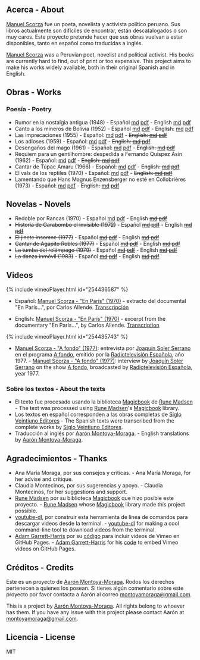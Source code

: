 ## Acerca - About

[Manuel Scorza](https://es.wikipedia.org/wiki/Manuel_Scorza) fue un poeta, novelista y activista político peruano. Sus libros actualmente son difíciles de encontrar, están descatalogados o son muy caros. Este proyecto pretende hacer que sus obras vuelvan a estar disponibles, tanto en español como traducidas a inglés.

[Manuel Scorza](https://en.wikipedia.org/wiki/Manuel_Scorza) was a Peruvian poet, novelist and political activist. His books are currently hard to find, out of print or too expensive. This project aims to make his works widely available, both in their original Spanish and in English.

## Obras - Works

### Poesía - Poetry

- Rumor en la nostalgia antigua (1948) - Español [md](./markdown/es/rumor-en-la-nostalgia-antigua-es.md) [pdf](./markdown/en/rumor-en-la-nostalgia-antigua-en.md) - English [md](https://github.com/montoyamoraga/manuelscorza/blob/master/markdown/en/rumor-en-la-nostalgia-antigua-en.md) [pdf](https://github.com/montoyamoraga/manuelscorza/blob/master/pdf/en/rumor-en-la-nostalgia-antigua-en.pdf)
- Canto a los mineros de Bolivia (1952) - Español [md](https://github.com/montoyamoraga/manuelscorza/blob/master/markdown/es/canto-a-los-mineros-de-bolivia-es.md) [pdf](https://github.com/montoyamoraga/manuelscorza/blob/master/pdf/es/canto-a-los-mineros-de-bolivia-es.pdf) - English: [md](https://github.com/montoyamoraga/manuelscorza/blob/master/markdown/en/canto-a-los-mineros-de-bolivia-en.md) [pdf](https://github.com/montoyamoraga/manuelscorza/blob/master/pdf/en/canto-a-los-mineros-de-bolivia-en.pdf)
- Las imprecaciones (1955) - Español: [md](https://github.com/montoyamoraga/manuelscorza/blob/master/markdown/es/las-imprecaciones-es.md) [pdf](https://github.com/montoyamoraga/manuelscorza/blob/master/pdf/es/las-imprecaciones-es.pdf) - ~~English: [md](https://github.com/montoyamoraga/manuelscorza/blob/master/markdown/en/las-imprecaciones-en.md) [pdf](https://github.com/montoyamoraga/manuelscorza/blob/master/pdf/en/las-imprecaciones-en.pdf)~~
- Los adioses (1959) - Español: [md](https://github.com/montoyamoraga/manuelscorza/blob/master/markdown/es/los-adioses-es.md) [pdf](https://github.com/montoyamoraga/manuelscorza/blob/master/pdf/es/los-adioses-es.pdf) - ~~English: [md](https://github.com/montoyamoraga/manuelscorza/blob/master/markdown/en/los-adioses-en.md) [pdf](https://github.com/montoyamoraga/manuelscorza/blob/master/pdf/en/los-adioses-en.pdf)~~
- Desengaños del mago (1961) - Español: [md](https://github.com/montoyamoraga/manuelscorza/blob/master/markdown/es/desenganos-del-mago-es.md) [pdf](https://github.com/montoyamoraga/manuelscorza/blob/master/pdf/es/desenganos-del-mago-es.pdf) - ~~English: [md](https://github.com/montoyamoraga/manuelscorza/blob/master/markdown/en/desenganos-del-mago-en.md) [pdf](https://github.com/montoyamoraga/manuelscorza/blob/master/pdf/en/desenganos-del-mago-en.pdf)~~
- Réquiem para un gentilhombre: despedida a Fernando Quíspez Asín (1962) - Español: [md](https://github.com/montoyamoraga/manuelscorza/blob/master/markdown/es/requiem-para-un-gentilhombre-es.md) [pdf](https://github.com/montoyamoraga/manuelscorza/blob/master/pdf/es/requiem-para-un-gentilhombre-es.pdf) - ~~English: [md](https://github.com/montoyamoraga/manuelscorza/blob/master/markdown/en/requiem-para-un-gentilhombre-en.md) [pdf](https://github.com/montoyamoraga/manuelscorza/blob/master/pdf/en/requiem-para-un-gentilhombre-en.pdf)~~
- Cantar de Túpac Amaru (1966) - Español: [md](https://github.com/montoyamoraga/manuelscorza/blob/master/markdown/es/cantar-de-tupac-amaru-es.md) [pdf](https://github.com/montoyamoraga/manuelscorza/blob/master/pdf/es/cantar-de-tupac-amaru-es.pdf) - ~~English: [md](https://github.com/montoyamoraga/manuelscorza/blob/master/markdown/en/cantar-de-tupac-amaru-en.md) [pdf](https://github.com/montoyamoraga/manuelscorza/blob/master/pdf/en/cantar-de-tupac-amaru-en.pdf)~~
- El vals de los reptiles (1970) - Español: [md](https://github.com/montoyamoraga/manuelscorza/blob/master/markdown/es/el-vals-de-los-reptiles-es.md) [pdf](https://github.com/montoyamoraga/manuelscorza/blob/master/pdf/es/el-vals-de-los-reptiles-es.pdf) - ~~English: [md](https://github.com/montoyamoraga/manuelscorza/blob/master/markdown/en/el-vals-de-los-reptiles-en.md) [pdf](https://github.com/montoyamoraga/manuelscorza/blob/master/pdf/en/el-vals-de-los-reptiles-en.pdf)~~
- Lamentando que Hans Magnus Enzensberger no esté en Collobrières (1973) - Español: [md](https://github.com/montoyamoraga/manuelscorza/blob/master/markdown/es/lamentando-que-hans-magnus-es.md) [pdf](https://github.com/montoyamoraga/manuelscorza/blob/master/pdf/es/lamentando-que-hans-magnus-es.pdf) - ~~English: [md](https://github.com/montoyamoraga/manuelscorza/blob/master/markdown/en/lamentando-que-hans-magnus-en.md) [pdf](https://github.com/montoyamoraga/manuelscorza/blob/master/pdf/en/lamentando-que-hans-magnus-en.pdf)~~

## Novelas - Novels

- Redoble por Rancas (1970) - Español [md](https://github.com/montoyamoraga/manuelscorza/blob/master/markdown/es/redoble-por-rancas-es.md) [pdf](https://github.com/montoyamoraga/manuelscorza/blob/master/pdf/es/redoble-por-rancas-es.pdf) - English ~~[md](markdown) [pdf](pdf)~~
- ~~Historia de Garabombo el invisible (1972)~~ - Español ~~[md](markdown) [pdf](pdf)~~ - English ~~[md](markdown) [pdf](pdf)~~
- ~~El jinete insomne (1977)~~ - Español ~~[md](markdown) [pdf](pdf)~~ - English ~~[md](markdown) [pdf](pdf)~~
- ~~Cantar de Agapito Robles (1977)~~ - Español ~~[md](markdown) [pdf](pdf)~~ - English ~~[md](markdown) [pdf](pdf)~~
- ~~La tumba del relámpago (1979)~~ - Español ~~[md](markdown) [pdf](pdf)~~ - English ~~[md](markdown) [pdf](pdf)~~
- ~~La danza inmóvil (1983)~~ - Español ~~[md](markdown) [pdf](pdf)~~ - English ~~[md](markdown) [pdf](pdf)~~

## Videos

{% include vimeoPlayer.html id="254436587" %}

- Español: [Manuel Scorza - "En París" (1970)](https://www.youtube.com/watch?v=POmYALPmzeQ) - extracto del documental "En París...", por Carlos Allende. [Transcripción](https://github.com/montoyamoraga/manuelscorza/blob/master/interviews/1970-en-paris-es.md)

- English: [Manuel Scorza - "En París" (1970)](https://www.youtube.com/watch?v=POmYALPmzeQ) - excerpt from the documentary "En París...", by Carlos Allende. [Transcription](https://github.com/montoyamoraga/manuelscorza/blob/master/interviews/1970-en-paris-en.md)

{% include vimeoPlayer.html id="254435743" %}

- [Manuel Scorza - "A fondo" (1977)](https://www.youtube.com/watch?v=wSAubBLge1s): entrevista por [Joaquín Soler Serrano](https://es.wikipedia.org/wiki/Joaqu%C3%ADn_Soler_Serrano) en el programa [A fondo](https://es.wikipedia.org/wiki/A_fondo), emitido por la [Radiotelevisión Española](https://es.wikipedia.org/wiki/RTVE), año 1977. - [Manuel Scorza - "A fondo" (1977)](https://www.youtube.com/watch?v=wSAubBLge1s): interview by [Joaquín Soler Serrano](https://en.wikipedia.org/wiki/Joaqu%C3%ADn_Soler_Serrano) on the show [A fondo](https://en.wikipedia.org/wiki/A_fondo), broadcasted by [Radiotelevisión Española](https://en.wikipedia.org/wiki/RTVE), year 1977.

### Sobre los textos - About the texts

- El texto fue procesado usando la biblioteca [Magicbook](https://github.com/magicbookproject/magicbook) de [Rune Madsen](https://runemadsen.com/) - The text was processed using [Rune Madsen](https://runemadsen.com/)'s [Magicbook](https://github.com/magicbookproject/magicbook) library.
- Los textos en español corresponden a las obras completas de [Siglo Veintiuno Editores](http://www.sigloxxieditores.com.mx/) - The Spanish texts were transcribed from the complete works by [Siglo Veintiuno Editores](http://www.sigloxxieditores.com.mx/).
- Traducción al inglés por [Aarón Montoya-Moraga](http://montoyamoraga.io/). - English translations by [Aarón Montoya-Moraga](http://montoyamoraga.io/).

## Agradecimientos - Thanks

- Ana María Moraga, por sus consejos y críticas. - Ana María Moraga, for her advise and critique.
- Claudia Montecinos, por sus sugerencias y apoyo. - Claudia Montecinos, for her suggestions and support.
- [Rune Madsen](https://runemadsen.com/) por su biblioteca [Magicbook](https://github.com/magicbookproject/magicbook) que hizo posible este proyecto. - [Rune Madsen](https://runemadsen.com/) whose [Magicbook](https://github.com/magicbookproject/magicbook) library made this project possible.
- [youtube-dl](https://rg3.github.io/youtube-dl/), por construir esta herramienta de línea de comandos para descargar videos desde la terminal. - [youtube-dl](https://rg3.github.io/youtube-dl/) for making a cool command-line tool to download videos from the terminal.
- [Adam Garrett-Harris](http://www.adamwadeharris.com/) por su [código](http://www.adamwadeharris.com/how-to-easily-embed-youtube-videos-in-jekyll-sites-without-a-plugin/) para incluir videos de Vimeo en GitHub Pages. - [Adam Garrett-Harris](http://www.adamwadeharris.com/) for his [code](http://www.adamwadeharris.com/how-to-easily-embed-youtube-videos-in-jekyll-sites-without-a-plugin/) to embed Vimeo videos on GitHub Pages.

## Créditos - Credits

Este es un proyecto de [Aarón Montoya-Moraga](http://montoyamoraga.io/). Rodos los derechos pertenecen a quienes los posean. Si tienes algún comentario sobre este proyecto por favor contacta a Aarón al correo montoyamoraga@gmail.com.

This is a project by [Aarón Montoya-Moraga](http://montoyamoraga.io/). All rights belong to whoever has them. If you have any issue with this project please contact Aarón at montoyamoraga@gmail.com.

## Licencia - License

MIT

